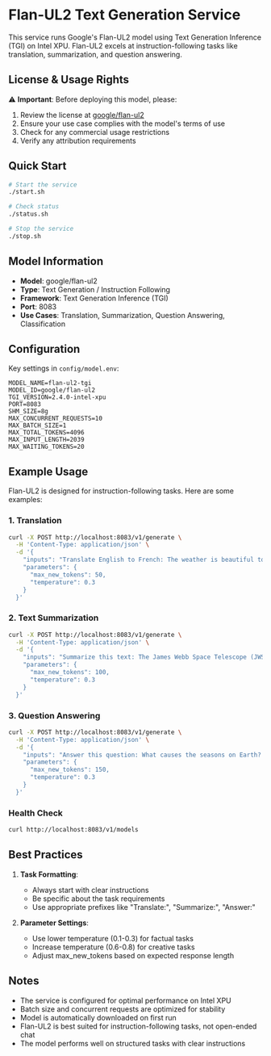 # Flan-UL2 Text Generation Service

This service runs Google's Flan-UL2 model using Text Generation Inference (TGI) on Intel XPU. Flan-UL2 excels at instruction-following tasks like translation, summarization, and question answering.

## License & Usage Rights

⚠️ **Important**: Before deploying this model, please:
1. Review the license at [google/flan-ul2](https://huggingface.co/google/flan-ul2)
2. Ensure your use case complies with the model's terms of use
3. Check for any commercial usage restrictions
4. Verify any attribution requirements

## Quick Start

```bash
# Start the service
./start.sh

# Check status
./status.sh

# Stop the service
./stop.sh
```

## Model Information

- **Model**: google/flan-ul2
- **Type**: Text Generation / Instruction Following
- **Framework**: Text Generation Inference (TGI)
- **Port**: 8083
- **Use Cases**: Translation, Summarization, Question Answering, Classification

## Configuration

Key settings in `config/model.env`:
```env
MODEL_NAME=flan-ul2-tgi
MODEL_ID=google/flan-ul2
TGI_VERSION=2.4.0-intel-xpu
PORT=8083
SHM_SIZE=8g
MAX_CONCURRENT_REQUESTS=10
MAX_BATCH_SIZE=1
MAX_TOTAL_TOKENS=4096
MAX_INPUT_LENGTH=2039
MAX_WAITING_TOKENS=20
```

## Example Usage

Flan-UL2 is designed for instruction-following tasks. Here are some examples:

### 1. Translation
```bash
curl -X POST http://localhost:8083/v1/generate \
  -H 'Content-Type: application/json' \
  -d '{
    "inputs": "Translate English to French: The weather is beautiful today.",
    "parameters": {
      "max_new_tokens": 50,
      "temperature": 0.3
    }
  }'
```

### 2. Text Summarization
```bash
curl -X POST http://localhost:8083/v1/generate \
  -H 'Content-Type: application/json' \
  -d '{
    "inputs": "Summarize this text: The James Webb Space Telescope (JWST) is the largest optical telescope in space. It was launched in December 2021 and is designed to conduct infrared astronomy. Its capabilities allow it to see objects too early, distant, or faint for the Hubble Space Telescope.",
    "parameters": {
      "max_new_tokens": 100,
      "temperature": 0.3
    }
  }'
```

### 3. Question Answering
```bash
curl -X POST http://localhost:8083/v1/generate \
  -H 'Content-Type: application/json' \
  -d '{
    "inputs": "Answer this question: What causes the seasons on Earth? Provide a detailed explanation.",
    "parameters": {
      "max_new_tokens": 150,
      "temperature": 0.3
    }
  }'
```

### Health Check
```bash
curl http://localhost:8083/v1/models
```

## Best Practices

1. **Task Formatting**:
   - Always start with clear instructions
   - Be specific about the task requirements
   - Use appropriate prefixes like "Translate:", "Summarize:", "Answer:"

2. **Parameter Settings**:
   - Use lower temperature (0.1-0.3) for factual tasks
   - Increase temperature (0.6-0.8) for creative tasks
   - Adjust max_new_tokens based on expected response length

## Notes

- The service is configured for optimal performance on Intel XPU
- Batch size and concurrent requests are optimized for stability
- Model is automatically downloaded on first run
- Flan-UL2 is best suited for instruction-following tasks, not open-ended chat
- The model performs well on structured tasks with clear instructions